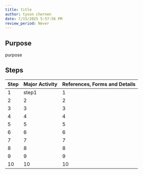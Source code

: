 ```yaml
---
title: title
author: tyson chernen
date: 7/15/2025 5:57:56 PM
review_period: Never
---
```


## Purpose
purpose

## Steps

| Step | Major Activity | References, Forms and Details |
|------|----------------|-------------------------------|
| 1 | step1 | 1 |
| 2 | 2 | 2 |
| 3 | 3 | 3 |
| 4 | 4 | 4 |
| 5 | 5 | 5 |
| 6 | 6 | 6 |
| 7 | 7 | 7 |
| 8 | 8 | 8 |
| 9 | 9 | 9 |
| 10 | 10 | 10 |
